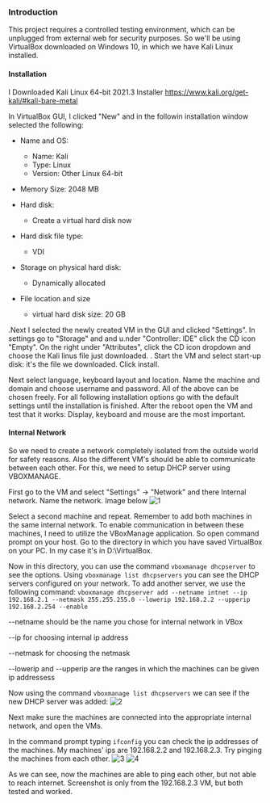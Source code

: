 ### Introduction

This project requires a controlled testing environment, which can be unplugged from external web for security purposes. So we'll be using VirtualBox downloaded on Windows 10, in which we have Kali Linux installed.

#### Installation

I Downloaded Kali Linux 64-bit 2021.3 Installer
https://www.kali.org/get-kali/#kali-bare-metal

In VirtualBox GUI, I clicked "New" and in the followin installation window selected the following:

- Name and OS:
  - Name: Kali
  - Type: Linux
  - Version: Other Linux 64-bit

- Memory Size: 2048 MB

- Hard disk:
  - Create a virtual hard disk now

- Hard disk file type: 
  - VDI
 
- Storage on physical hard disk:
  - Dynamically allocated

- File location and size
  - virtual hard disk size: 20 GB 

.Next I selected the newly created VM in the GUI and clicked "Settings". In settings go to "Storage" and and u.nder "Controller: IDE" click the CD icon "Empty". On the right under "Attributes", click the CD icon dropdown and choose the Kali linus file just downloaded.
.
Start the VM and select start-up disk: it's the file we downloaded.
Click install.

Next select language, keyboard layout and location. Name the machine and domain and choose username and password. All of the above can be chosen freely. For all following installation options go with the default settings until the installation is finished.
After the reboot open the VM and test that it works: Display, keyboard and mouse are the most important.

#### Internal Network

So we need to create a network completely isolated from the outside world for safety reasons. Also the different VM's should be able to communicate between each other. For this, we need to setup DHCP server using VBOXMANAGE.

First go to the VM and select "Settings" -> "Network" and there Internal network. Name the network. Image below
![1]

Select a second machine and repeat. Remember to add both machines in the same internal network.
To enable communication in between these machines, I need to utilize the VBoxManage application. So open command prompt on your host. Go to the directory in which you have saved VirtualBox on your PC. In my case it's in D:\VirtualBox.

Now in this directory, you can use the command `vboxmanage dhcpserver` to see the options. Using `vboxmanage list dhcpservers` you can see the DHCP servers configured on your network.
To add another server, we use the following command:
`vboxmanage dhcpserver add --netname intnet --ip 192.168.2.1 --netmask 255.255.255.0 --lowerip 192.168.2.2 --upperip 192.168.2.254 --enable` 

--netname should be the name you chose for internal network in VBox

--ip for choosing internal ip address

--netmask for choosing the netmask

--lowerip and --upperip are the ranges in which the machines can be given ip addressess

Now using the command `vboxmanage list dhcpservers` we can see if the new DHCP server was added:
![2]

Next make sure the machines are connected into the appropriate internal network, and open the VMs.

In the command prompt typing `ifconfig` you can check the ip addresses of the machines. My machines' ips are 192.168.2.2 and 192.168.2.3. Try pinging the machines from each other.
![3]
![4]

As we can see, now the machines are able to ping each other, but not able to reach internet. Screenshot is only from the 192.168.2.3 VM, but both tested and worked.



[1]: https://i.imgur.com/BAaW0mU.png
[2]: https://i.imgur.com/DkyhwDn.png
[3]: https://i.imgur.com/GHWLCzy.png
[4]: blob:https://imgur.com/fa503292-2ad1-4aee-aa9b-1d16c9ca2a4f
